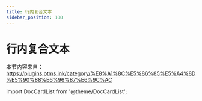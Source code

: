 ```yaml
---
title: 行内复合文本
sidebar_position: 100
---
```


# 行内复合文本

本节内容来自：https://plugins.ptms.ink/category/%E8%A1%8C%E5%86%85%E5%A4%8D%E5%90%88%E6%96%87%E6%9C%AC

import DocCardList from '@theme/DocCardList';

<DocCardList />
